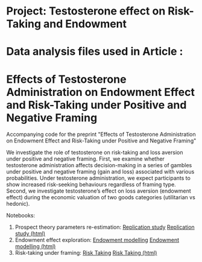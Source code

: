 # Project: Testosterone effect on Risk-Taking and Endowment  
Data analysis files used in Article :
=======
# Effects of Testosterone Administration on Endowment Effect and Risk-Taking under Positive and Negative Framing

Accompanying code for the preprint "Effects of Testosterone Administration on Endowment Effect and Risk-Taking under Positive and Negative Framing"

We investigate the role of testosterone on risk-taking and loss aversion under positive and negative framing. First, we examine whether testosterone administration affects decision-making in a series of gambles under positive and negative framing (gain and loss) associated with various probabilities. Under testosterone administration, we expect participants to show increased risk-seeking behaviours regardless of framing type. 
Second, we investigate testosterone’s effect on loss aversion (endowment effect) during the economic valuation of two goods categories (utilitarian vs hedonic). 



Notebooks:
1) Prospect theory parameters re-estimation: [Replication study](https://github.com/iknyazeva/RiskTestosterone/blob/master/Rieskamp_replication.ipynb)
[Replication study (html)](https://github.com/iknyazeva/RiskTestosterone/blob/master/Rieskamp_replication.html)
2) Endowment effect exploration: [Endowment modelling](https://github.com/iknyazeva/RiskTestosterone/blob/master/Endowment_v2.0.ipynb)
[Endowment modelling (html)](https://github.com/iknyazeva/RiskTestosterone/blob/master/Endowment_v2.0.html)
3) Risk-taking under framing: [Risk Taking](https://github.com/iknyazeva/RiskTestosterone/blob/master/RiskTakingTestosteroneEffectsCovariates.ipynb)
[Risk Taking (html)](https://github.com/iknyazeva/RiskTestosterone/blob/master/RiskTakingTestosteroneEffectsCovariates.html)

